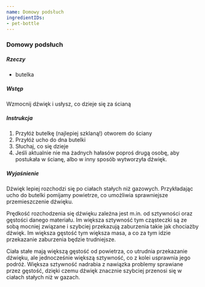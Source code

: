 ```yaml
---
name: Domowy podsłuch
ingredientIDs:
- pet-bottle
---
```

### Domowy podsłuch

##### Rzeczy
- butelka

##### Wstęp
Wzmocnij dźwięk i usłysz, co dzieje się za ścianą

##### Instrukcja
1. Przyłóż butelkę (najlepiej szklaną!) otworem do ściany
2. Przyłóż ucho do dna butelki
3. Słuchaj, co się dzieje
4. Jeśli aktualnie nie ma żadnych hałasów poproś drugą osobę, aby postukała w ścianę, albo w inny sposób wytworzyła dźwięk.

##### Wyjaśnienie
Dźwięk lepiej rozchodzi się po ciałach stałych niż gazowych. Przykładając ucho do butelki pomijamy powietrze, co umożliwia sprawniejsze przemieszczenie dźwięku.

Prędkość rozchodzenia się dźwięku zależna jest m.in. od sztywności oraz gęstości danego materiału. Im większa sztywność tym cząsteczki są ze sobą mocniej związane i szybciej przekazują zaburzenia takie jak chociażby dźwięk. Im większa gęstość tym większa masa, a co za tym idzie przekazanie zaburzenia będzie trudniejsze.

Ciała stałe mają większą gęstość od powietrza, co utrudnia przekazanie dźwięku, ale jednocześnie większą sztywność, co z kolei usprawnia jego podróż. Większa sztywność nadrabia z nawiązka problemy sprawiane przez gęstość, dzięki czemu dźwięk znacznie szybciej przenosi się w ciałach stałych niż w gazach.

